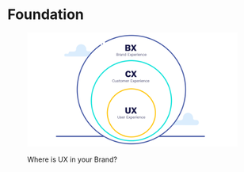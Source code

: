 # Foundation

<figure><img src="../../.gitbook/assets/image (4).png" alt=""><figcaption><p>Where is UX in your Brand?</p></figcaption></figure>
